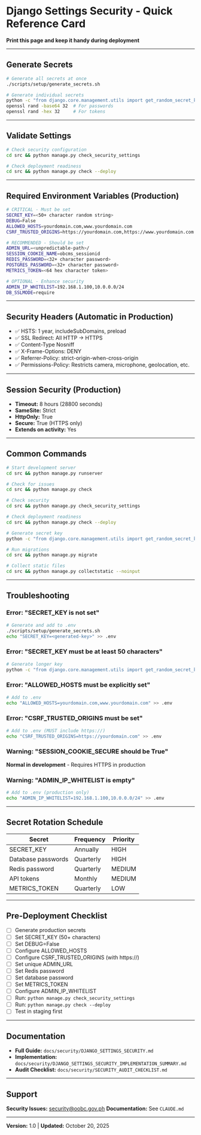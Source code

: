 # Django Settings Security - Quick Reference Card

**Print this page and keep it handy during deployment**

---

## Generate Secrets

```bash
# Generate all secrets at once
./scripts/setup/generate_secrets.sh

# Generate individual secrets
python -c "from django.core.management.utils import get_random_secret_key; print(get_random_secret_key())"
openssl rand -base64 32  # For passwords
openssl rand -hex 32     # For tokens
```

---

## Validate Settings

```bash
# Check security configuration
cd src && python manage.py check_security_settings

# Check deployment readiness
cd src && python manage.py check --deploy
```

---

## Required Environment Variables (Production)

```bash
# CRITICAL - Must be set
SECRET_KEY=<50+ character random string>
DEBUG=False
ALLOWED_HOSTS=yourdomain.com,www.yourdomain.com
CSRF_TRUSTED_ORIGINS=https://yourdomain.com,https://www.yourdomain.com

# RECOMMENDED - Should be set
ADMIN_URL=<unpredictable-path>/
SESSION_COOKIE_NAME=obcms_sessionid
REDIS_PASSWORD=<32+ character password>
POSTGRES_PASSWORD=<32+ character password>
METRICS_TOKEN=<64 hex character token>

# OPTIONAL - Enhance security
ADMIN_IP_WHITELIST=192.168.1.100,10.0.0.0/24
DB_SSLMODE=require
```

---

## Security Headers (Automatic in Production)

- ✅ HSTS: 1 year, includeSubDomains, preload
- ✅ SSL Redirect: All HTTP → HTTPS
- ✅ Content-Type Nosniff
- ✅ X-Frame-Options: DENY
- ✅ Referrer-Policy: strict-origin-when-cross-origin
- ✅ Permissions-Policy: Restricts camera, microphone, geolocation, etc.

---

## Session Security (Production)

- **Timeout:** 8 hours (28800 seconds)
- **SameSite:** Strict
- **HttpOnly:** True
- **Secure:** True (HTTPS only)
- **Extends on activity:** Yes

---

## Common Commands

```bash
# Start development server
cd src && python manage.py runserver

# Check for issues
cd src && python manage.py check

# Check security
cd src && python manage.py check_security_settings

# Check deployment readiness
cd src && python manage.py check --deploy

# Generate secret key
python -c "from django.core.management.utils import get_random_secret_key; print(get_random_secret_key())"

# Run migrations
cd src && python manage.py migrate

# Collect static files
cd src && python manage.py collectstatic --noinput
```

---

## Troubleshooting

### Error: "SECRET_KEY is not set"
```bash
# Generate and add to .env
./scripts/setup/generate_secrets.sh
echo "SECRET_KEY=<generated-key>" >> .env
```

### Error: "SECRET_KEY must be at least 50 characters"
```bash
# Generate longer key
python -c "from django.core.management.utils import get_random_secret_key; print(get_random_secret_key())"
```

### Error: "ALLOWED_HOSTS must be explicitly set"
```bash
# Add to .env
echo "ALLOWED_HOSTS=yourdomain.com,www.yourdomain.com" >> .env
```

### Error: "CSRF_TRUSTED_ORIGINS must be set"
```bash
# Add to .env (MUST include https://)
echo "CSRF_TRUSTED_ORIGINS=https://yourdomain.com" >> .env
```

### Warning: "SESSION_COOKIE_SECURE should be True"
**Normal in development** - Requires HTTPS in production

### Warning: "ADMIN_IP_WHITELIST is empty"
```bash
# Add to .env (production only)
echo "ADMIN_IP_WHITELIST=192.168.1.100,10.0.0.0/24" >> .env
```

---

## Secret Rotation Schedule

| Secret | Frequency | Priority |
|--------|-----------|----------|
| SECRET_KEY | Annually | HIGH |
| Database passwords | Quarterly | HIGH |
| Redis password | Quarterly | MEDIUM |
| API tokens | Monthly | MEDIUM |
| METRICS_TOKEN | Quarterly | LOW |

---

## Pre-Deployment Checklist

- [ ] Generate production secrets
- [ ] Set SECRET_KEY (50+ characters)
- [ ] Set DEBUG=False
- [ ] Configure ALLOWED_HOSTS
- [ ] Configure CSRF_TRUSTED_ORIGINS (with https://)
- [ ] Set unique ADMIN_URL
- [ ] Set Redis password
- [ ] Set database password
- [ ] Set METRICS_TOKEN
- [ ] Configure ADMIN_IP_WHITELIST
- [ ] Run: `python manage.py check_security_settings`
- [ ] Run: `python manage.py check --deploy`
- [ ] Test in staging first

---

## Documentation

- **Full Guide:** `docs/security/DJANGO_SETTINGS_SECURITY.md`
- **Implementation:** `docs/security/DJANGO_SETTINGS_SECURITY_IMPLEMENTATION_SUMMARY.md`
- **Audit Checklist:** `docs/security/SECURITY_AUDIT_CHECKLIST.md`

---

## Support

**Security Issues:** security@oobc.gov.ph
**Documentation:** See `CLAUDE.md`

---

**Version:** 1.0 | **Updated:** October 20, 2025
